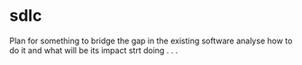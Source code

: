# sdlc

Plan for something to bridge the gap in the existing software
analyse how to do it and what will be its impact
strt doing
.
.
.
